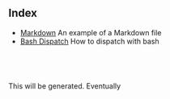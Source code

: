 ## Index

- [Markdown](markdown.md) An example of a Markdown file
- [Bash Dispatch](bash-dispatch.md) How to dispatch with bash



##  
This will be generated. Eventually

